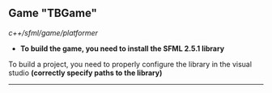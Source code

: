 ##  Game "TBGame"

*c++/sfml/game/platformer*


- **To build the game, you need to install the SFML 2.5.1 library**

 To build a project, you need to properly configure the library in the visual studio 
 **(correctly specify paths to the library)**

------------
